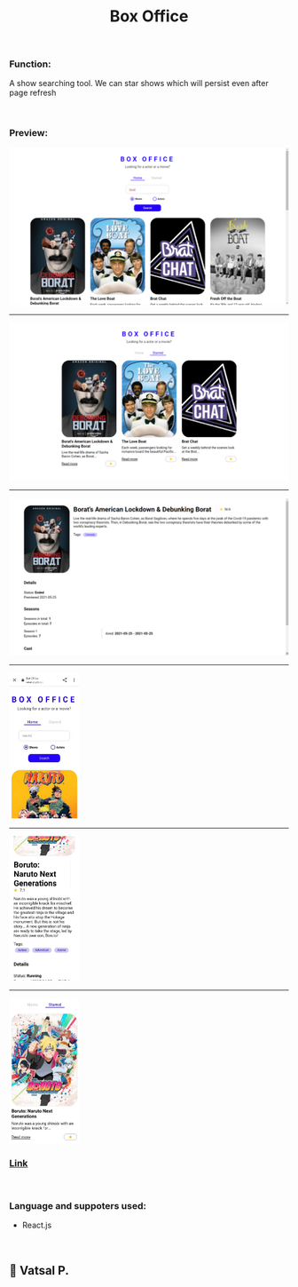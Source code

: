 <h1 align="center">Box Office</h1><br />

<h3>Function:</h3>
<p> A show searching tool. We can star shows which will persist even after page refresh</p><br />

<h3>Preview:</h3>
<img src="/src/images/readme/desk1.png"><hr />
<img src="/src/images/readme/desk2.png"><hr />
<img src="/src/images/readme/desk3.png"><hr />
<img width=25% src="/src/images/readme/mobile1.jpg"><hr />
<img width=25% src="/src/images/readme/mobile2.jpg"><hr />
<img width=25% src="/src/images/readme/mobile3.jpg">
<br />

<h3><a href="https://vatsal-git.github.io/box-office-app/#/">Link</a></h3><br />

<h3>Language and suppoters used:</h3>
<ul>
  <li>React.js</li>
</ul>  
<br />

<h2>👋 Vatsal P.</h2>
